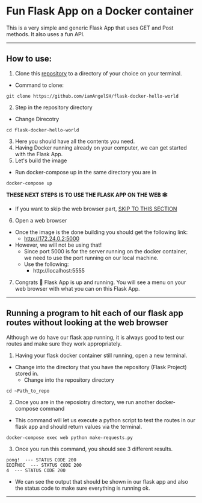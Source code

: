# Fun Flask App on a Docker container

This is a very simple and generic Flask App that uses GET and Post methods. It also uses a fun API. 

<hr>

## How to use:



1. Clone this [repository](https://github.com/iamAngelSH/flask-docker-hello-world) to a directory of your choice on your terminal.
  - Command to clone:
  ```git
  git clone https://github.com/iamAngelSH/flask-docker-hello-world
  ```
2. Step in the repository directory
  - Change Direcotry
  ```terminal
  cd flask-docker-hello-world
  ```
3. Here you should have all the contents you need.
4. Having Docker running already on your computer, we can get started with the Flask App.
5. Let's build the image
  - Run docker-compose up in the same directory you are in
  ```docker
  docker-compose up
  ```
  
**THESE NEXT STEPS IS TO USE THE FLASK APP ON THE WEB 🕸️**
   - If you want to skip the web browser part, [SKIP TO THIS SECTION](#running-a-program-to-hit-each-of-our-flask-app-routes-without-looking-at-the-web-browser)
6. Open a web browser
  - Once the image is the done building you should get the following link:
    - http://172.24.0.2:5000
  - However, we will not be using that!
    - Since port 5000 is for the server running on the docker container, we need to use the port running on our local machine.
    - Use the following:
      - http://localhost:5555
7. Congrats 🥳 Flask App is up and running. You will see a menu on your web browser with what you can on this Flask App.

<hr>

## Running a program to hit each of our flask app routes without looking at the web browser
Although we do have our flask app running, it is always good to test our routes and make sure they work appropriately.

1. Having your flask docker container still running, open a new terminal.
  - Change into the directory that you have the repository (Flask Project) stored in.
    - Change into the repository directory
  ```terminal
  cd ~Path_to_repo
  ```
2. Once you are in the reposiotry directory, we run another docker-compose command
  - This command will let us execute a python script to test the routes in our flask app and should return values via the terminal.
  ```terminal
  docker-compose exec web python make-requests.py
  ```
3. Once you run this command, you should see 3 different results.
```terminal
pong!  --- STATUS CODE 200
EDIFNOC  --- STATUS CODE 200
4  --- STATUS CODE 200
```
- We can see the output that should be shown in our flask app and also the status code to make sure everything is running ok.

<hr>

